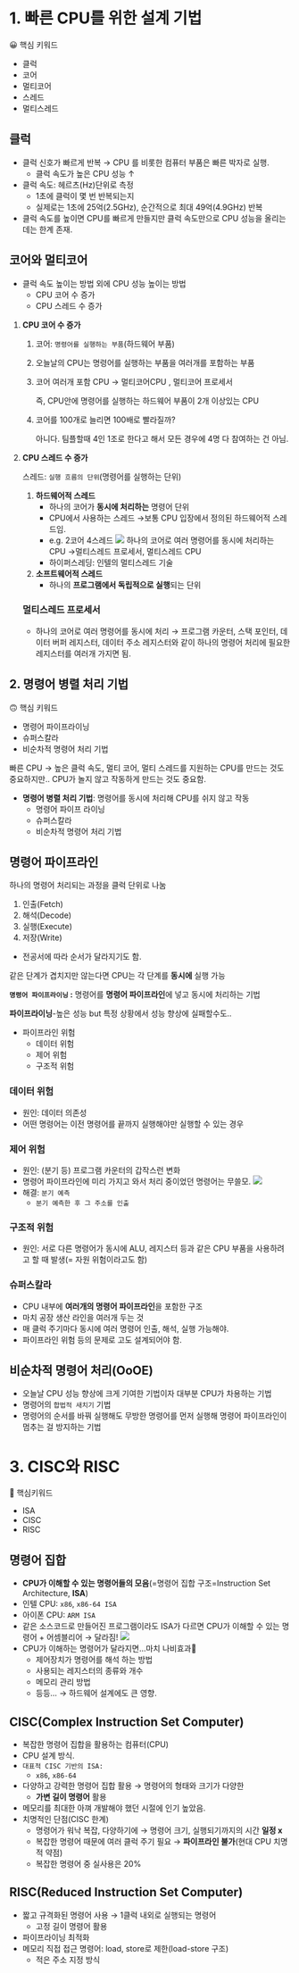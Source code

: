 # 1. 빠른 CPU를 위한 설계 기법

😀 핵심 키워드

- 클럭
- 코어
- 멀티코어
- 스레드
- 멀티스레드

## 클럭

- 클럭 신호가 빠르게 반복 → CPU 를 비롯한 컴퓨터 부품은 빠른 박자로 실행.
  - 클럭 속도가 높은 CPU 성능 ↑
- 클럭 속도: 헤르츠(Hz)단위로 측정
  - 1초에 클럭이 몇 번 반복되는지
  - 실제로는 1초에 25억(2.5GHz), 순간적으로 최대 49억(4.9GHz) 반복
- 클럭 속도를 높이면 CPU를 빠르게 만들지만 클럭 속도만으로 CPU 성능을 올리는 데는 한계 존재.

## 코어와 멀티코어

- 클럭 속도 높이는 방법 외에 CPU 성능 높이는 방법
  - CPU 코어 수 증가
  - CPU 스레드 수 증가

1.  **CPU 코어 수 증가**

    1. 코어: `명령어를 실행하는 부품`(하드웨어 부품)
    2. 오늘날의 CPU는 명령어를 실행하는 부품을 여러개를 포함하는 부품
    3. 코어 여러개 포함 CPU → 멀티코어CPU , 멀티코어 프로세서

       즉, CPU안에 명령어를 실행하는 하드웨어 부품이 2개 이상있는 CPU

    4. 코어를 100개로 늘리면 100배로 빨라질까?

       아니다. 팀플할때 4인 1조로 한다고 해서 모든 경우에 4명 다 참여하는 건 아님.

2.  **CPU 스레드 수 증가**

    스레드: `실행 흐름의 단위`(명령어를 실행하는 단위)

    1.  **하드웨어적 스레드**
        - 하나의 코어가 **동시에 처리하는** 명령어 단위
        - CPU에서 사용하는 스레드 →보통 CPU 입장에서 정의된 하드웨어적 스레드임.
        - e.g. 2코어 4스레드
          ![](./asset/%EC%8A%A4%ED%81%AC%EB%A6%B0%EC%83%B7%202023-08-18%20%EC%98%A4%ED%9B%84%203.24.32.png)
          하나의 코어로 여러 명령어를 동시에 처리하는 CPU →멀티스레드 프로세서, 멀티스레드 CPU
        - 하이퍼스레딩: 인텔의 멀티스레드 기술
    2.  **소프트웨어적 스레드**
        - 하나의 **프로그램에서 독립적으로 실행**되는 단위

    ### 멀티스레드 프로세서

    - 하나의 코어로 여러 명령어를 동시에 처리
      → 프로그램 카운터, 스택 포인터, 데이터 버퍼 레지스터, 데이터 주소 레지스터와 같이 하나의 명령어 처리에 필요한 레지스터를 여러개 가지면 됨.

## 2. 명령어 병렬 처리 기법

🙃 핵심 키워드

- 명령어 파이프라이닝
- 슈퍼스칼라
- 비순차적 명령어 처리 기법

빠른 CPU → 높은 클럭 속도, 멀티 코어, 멀티 스레드를 지원하는 CPU를 만드는 것도 중요하지만.. CPU가 놀지 않고 작동하게 만드는 것도 중요함.

- **명령어 병렬 처리 기법**: 명령어를 동시에 처리해 CPU를 쉬지 않고 작동
  - 명령어 파이프 라이닝
  - 슈퍼스칼라
  - 비순차적 명령어 처리 기법

## 명령어 파이프라인

하나의 명령어 처리되는 과정을 클럭 단위로 나눔

1. 인출(Fetch)
2. 해석(Decode)
3. 실행(Execute)
4. 저장(Write)

- 전공서에 따라 순서가 달라지기도 함.

같은 단계가 겹치지만 않는다면 CPU는 각 단계를 **동시에** 실행 가능

**`명령어 파이프라이닝` :** 명령어를 **명령어 파이프라인**에 넣고 동시에 처리하는 기법

**파이프라이닝**-높은 성능 but 특정 상황에서 성능 향상에 실패할수도..

- 파이프라인 위험
  - 데이터 위험
  - 제어 위험
  - 구조적 위험

### 데이터 위험

- 원인: 데이터 의존성
- 어떤 명령어는 이전 명령어를 끝까지 실행해야만 실행할 수 있는 경우

### 제어 위험

- 원인: (분기 등) 프로그램 카운터의 갑작스런 변화
- 명령어 파이프라인에 미리 가지고 와서 처리 중이었던 명령어는 무쓸모.
  ![](./asset/%EC%8A%A4%ED%81%AC%EB%A6%B0%EC%83%B7%202023-08-18%20%EC%98%A4%ED%9B%84%204.07.53.png)
- 해결: `분기 예측`
  - `분기 예측한 후 그 주소를 인출`

### 구조적 위험

- 원인: 서로 다른 명령어가 동시에 ALU, 레지스터 등과 같은 CPU 부품을 사용하려고 할 때 발생(= 자원 위험이라고도 함)

### 슈퍼스칼라

- CPU 내부에 **여러개의 명령어 파이프라인**을 포함한 구조
- 마치 공장 생산 라인을 여러개 두는 것
- 매 클럭 주기마다 동시에 여러 명령어 인출, 해석, 실행 가능해야.
- 파이프라인 위험 등의 문제로 고도 설계되어야 함.

## 비순차적 명령어 처리(OoOE)

- 오늘날 CPU 성능 향상에 크게 기여한 기법이자 대부분 CPU가 차용하는 기법
- 명령어의 `합법적 새치기` 기법
- 명령어의 순서를 바꿔 실행해도 무방한 명령어를 먼저 실행해 명령어 파이프라인이 멈추는 걸 방지하는 기법

# 3. CISC와 RISC

🥹 핵심키워드

- ISA
- CISC
- RISC

## 명령어 집합

- **CPU가 이해할 수 있는 명령어들의 모음**(=명령어 집합 구조=Instruction Set Architecture, **ISA**)
- 인텔 CPU: `x86`, `x86-64 ISA`
- 아이폰 CPU: `ARM ISA`
- 같은 소스코드로 만들어진 프로그램이라도 ISA가 다르면 CPU가 이해할 수 있는 명령어 + 어셈블리어 → 달라짐!
  ![](./asset/%EC%8A%A4%ED%81%AC%EB%A6%B0%EC%83%B7%202023-08-18%20%EC%98%A4%ED%9B%84%204.16.08.png)
- CPU가 이해하는 명령어가 달라지면…마치 나비효과🦋
  - 제어장치가 명령어를 해석 하는 방법
  - 사용되는 레지스터의 종류와 개수
  - 메모리 관리 방법
  - 등등…
    → 하드웨어 설계에도 큰 영향.

## CISC(Complex Instruction Set Computer)

- 복잡한 명령어 집합을 활용하는 컴퓨터(CPU)
- CPU 설계 방식.
- `대표적 CISC 기반의 ISA:`
  - `x86`, `x86-64`
- 다양하고 강력한 명령어 집합 활용 → 명령어의 형태와 크기가 다양한
  - **가변 길이 명령어** 활용
- 메모리를 최대한 아껴 개발해야 했던 시절에 인기 높았음.
- 치명적인 단점(CISC 한계)
  - 명령어가 워낙 복잡, 다양하기에 → 명령어 크기, 실행되기까지의 시간 **일정 x**
  - 복잡한 명령어 때문에 여러 클럭 주기 필요 → **파이프라인 불가**(현대 CPU 치명적 약점)
  - 복잡한 명령어 중 실사용은 20%

## RISC(Reduced Instruction Set Computer)

- 짧고 규격화된 명령어 사용 → 1클럭 내외로 실행되는 명령어
  - 고정 길이 명령어 활용
- 파이프라이닝 최적화
- 메모리 직접 접근 명령어: load, store로 제한(load-store 구조)
  - 적은 주소 지정 방식
